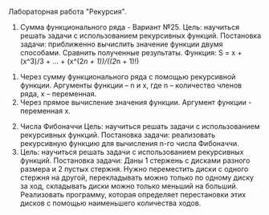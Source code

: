 Лабораторная работа "Рекурсия". 
1. Сумма функционального ряда - Вариант №25. 
Цель: научиться решать задачи с использованием рекурсивных функций.
Постановка задачи: приближенно вычислить значение функции двумя способами. Сравнить полученные результаты.
Функция: S = x + (x^3)/3 + ... + (x^(2*n + 1))/((2*n + 1)!)
1) Через сумму функционального ряда с помощью рекурсивной функции. Аргументы функции – n и x, где n – количество членов ряда, x – переменная. 
2) Через прямое вычисление значения функции. Аргумент функции - переменная x.
2. Числа Фибоначчи
Цель: научиться решать задачи с использованием рекурсивных функций.
Постановка задачи: реализовать рекурсивную функцию для вычисления n-го числа Фибоначчи.
3. Цель: научиться решать задачи с использованием рекурсивных функций.
Постановка задачи: Даны 1 стержень с дисками разного размера и 2 пустых стержня. Нужно переместить диски с одного стержня на другой, перекладывать можно только по одному диску за ход, складывать диски можно только меньший на больший. Реализовать программу, которая определяет перестановки этих дисков с помощью наименьшего количества ходов.

